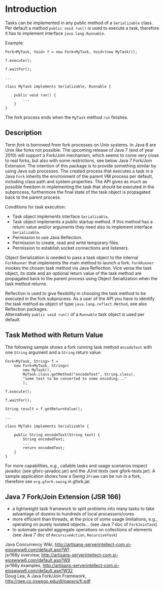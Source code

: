 # Introduction

Tasks can be implemented in any public method of a `Serializable` class. Per default a method `public void run()`
is used to execute a task, therefore it has to implement interface `java.lang.Runnable`.

Example:

```
Fork<MyTask, Void> f = new Fork<MyTask, Void>(new MyTask());
	
f.execute();
	
f.waitFor();
	
...
	
class MyTask implements Serializable, Runnable {

	public void run() {
		...
	}
}
```

The fork process ends when the `MyTask` method `run` finishes.

## Description

Term _fork_ is borrowed from fork processes on Unix systems. In Java 6 are Unix like forks not possible. The upcoming release of Java 7 (end of year 2010) will support a Fork/Join mechanism, which seems to come very close to real forks, but also with some restrictions, see below Java 7 Fork/Join Extension. The intention of this package is to provide something similar by using Java sub processes. The created process that executes a task in a Java `Fork` inherits the environment of the parent VM process per default, including class path and system properties. The API gives as much as possible freedom in implementing the task that should be executed in the subprocess, furthermore the final state of the task object is propagated back to the parent process. 

Conditions for task execution:

 * Task object implements interface `Serializable`.
 * Task object implements a public startup method. If this method has a return value and/or arguments they need also to implement interface `Serializable`.
 * Permission to use Java Reflection.
 * Permission to create, read and write temporary files.
 * Permission to establish socket connections and listeners.

Object Serialization is needed to pass a task object to the internal `ForkRunner`
that implements the main method to launch a fork. `ForkRunner` invokes the chosen task method via Java Reflection. Vice versa the task object, 
its state and an optional return value of the task method are propagated back 
to the parent process using Object Serialization when the task method returns.

Reflection is used to give flexibility in choosing the task method 
to be executed in the fork subprocess. As a user of the API you have to identify
the task method as object of type `java.lang.reflect.Method`, see also Reflection packages.  
Alternatively `public void run()` of a `Runnable` task object
is used per default.

## Task Method with Return Value

The following sample shows a fork running task method `encodeText` with one `String` argument
and a `String` return value:

```
Fork<MyTask, String> f = 
	new Fork<MyTask, String>(
		new MyTask(), 
		MyTask.class.getMethod("encodeText", String.class), 
		"some text to be converted to some encoding..."
		);

f.execute();
	
f.waitFor();
	
String result = f.getReturnValue();
	
...
	
class MyTaks implements Serializable {
		
	public String encodeText(String text) {
		String encodedText;
		...
		return encodedText;
	}
}
```

For more capabilities, e.g., callable tasks and usage scenarios inspect javadoc (see gforc-javadoc.jar) and the JUnit tests (see gfork-tests.jar). A sample application shows how a Swing `JFrame` can be run in a fork, therefore see  `org.gfork.swing` in gfork.jar.

## Java 7 Fork/Join Extension (JSR 166) 

  * a lightweight task framework to split problems into many tasks to take advantage of dozens to hundreds of local processors/cores 
  * more efficient than threads, at the price of some usage limitations, e.g., operating on purely isolated objects… (see Java 7 doc of `ForkJoinTask`) 
  * to automate parallel aggregate operations on collections of elements (see Java 7 doc of `RecursiveAction`, `RecursiveTask`) 

Java Concurrency Wiki, http://artisans-serverintellect-com.si-eioswww6.com/default.asp?W1
<br>jsr166y overview, http://artisans-serverintellect-com.si-eioswww6.com/default.asp?W9
<br>jsr166y examples, http://artisans-serverintellect-com.si-eioswww6.com/default.asp?W32
<br>Doug Lea, A Java Fork/Join Framework, http://gee.cs.oswego.edu/dl/papers/fj.pdf
